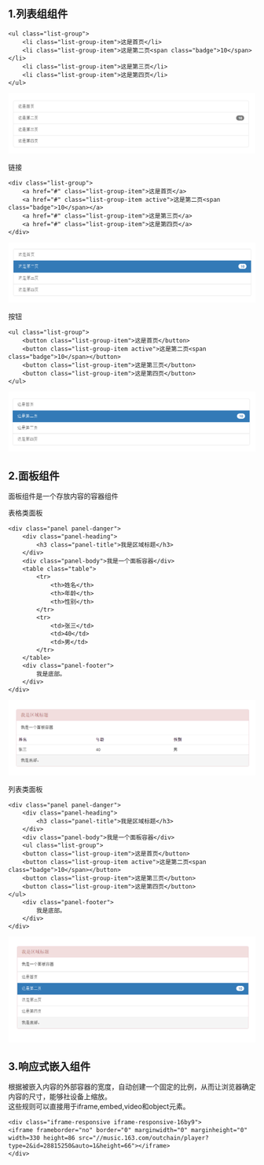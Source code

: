 ## 1.列表组组件 ##

	<ul class="list-group">
		<li class="list-group-item">这是首页</li>
		<li class="list-group-item">这是第二页<span class="badge">10</span></li>
		<li class="list-group-item">这是第三页</li>
		<li class="list-group-item">这是第四页</li>
	</ul>

![list](../images/listgroup-li.png)

链接

	<div class="list-group">
		<a href="#" class="list-group-item">这是首页</a>
		<a href="#" class="list-group-item active">这是第二页<span class="badge">10</span></a>
		<a href="#" class="list-group-item">这是第三页</a>
		<a href="#" class="list-group-item">这是第四页</a>
	</div>	

![a](../images/listgroup-a.png)

按钮

	<ul class="list-group">
		<button class="list-group-item">这是首页</button>
		<button class="list-group-item active">这是第二页<span class="badge">10</span></button>
		<button class="list-group-item">这是第三页</button>
		<button class="list-group-item">这是第四页</button>
	</ul>

![btn](../images/listgroup-btn.png)

## 2.面板组件 ##
面板组件是一个存放内容的容器组件

表格类面板

	<div class="panel panel-danger">
		<div class="panel-heading">
			<h3 class="panel-title">我是区域标题</h3>
		</div>
		<div class="panel-body">我是一个面板容器</div>
		<table class="table">
			<tr>
				<th>姓名</th>
				<th>年龄</th>
				<th>性别</th>
			</tr>
			<tr>
				<td>张三</td>
				<td>40</td>
				<td>男</td>
			</tr>
		</table>	
		<div class="panel-footer">
			我是底部。
		</div>
	</div>

![panel](../images/listgroup-panel-table.png)

列表类面板


	<div class="panel panel-danger">
		<div class="panel-heading">
			<h3 class="panel-title">我是区域标题</h3>
		</div>
		<div class="panel-body">我是一个面板容器</div>
		<ul class="list-group">
		<button class="list-group-item">这是首页</button>
		<button class="list-group-item active">这是第二页<span class="badge">10</span></button>
		<button class="list-group-item">这是第三页</button>
		<button class="list-group-item">这是第四页</button>
	</ul>
		<div class="panel-footer">
			我是底部。
		</div>
	</div>

![panel](../images/listgroup-panel-list.png)

## 3.响应式嵌入组件 ##
根据被嵌入内容的外部容器的宽度，自动创建一个固定的比例，从而让浏览器确定内容的尺寸，能够社设备上缩放。  
这些规则可以直接用于iframe,embed,video和object元素。

	<div class="iframe-responsive iframe-responsive-16by9">
	<iframe frameborder="no" border="0" marginwidth="0" marginheight="0" width=330 height=86 src="//music.163.com/outchain/player?type=2&id=28815250&auto=1&height=66"></iframe>
	</div>